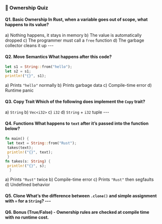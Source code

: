 
 ### 📝 Ownership Quiz 
 #### Q1. Basic Ownership In Rust, when a variable goes **out of scope**, what happens to its value? 
 a) Nothing happens, it stays in memory 
 b) The value is automatically dropped 
 c) The programmer must call a `free` function 
 d) The garbage collector cleans it up --- 
 #### Q2. Move Semantics What happens after this code? 
 ```rust 
 let s1 = String::from("hello"); 
 let s2 = s1; 
 println!("{}", s1); 
 ```
  a) Prints `"hello"` normally 
  b) Prints garbage data 
  c) Compile-time error 
  d) Runtime panic 
  #### Q3. Copy Trait Which of the following **does implement** the `Copy` trait? 
  a) `String` 
  b) `Vec<i32>` 
  c) `i32` 
  d) `String` + `i32` tuple --- 
  #### Q4. Functions What happens to `text` after it’s passed into the function below? 
  ```rust 
  fn main() {
   let text = String::from("Rust");
   takes(text); 
   println!("{}", text);
   } 
  fn takes(s: String) { 
   println!("{}", s);
    }
```
a) Prints `"Rust"` twice 
b) Compile-time error 
c) Prints `"Rust"` then segfaults 
d) Undefined behavior
     
#### Q5. Clone What’s the difference between **`.clone()`** and simple assignment with `=` for a `String`? --- 
#### Q6. Bonus (True/False) - Ownership rules are checked **at compile time** with no runtime cost. 